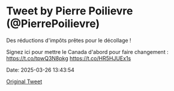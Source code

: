 # Tweet by Pierre Poilievre (@PierrePoilievre)

Des réductions d'impôts prêtes pour le décollage ! 

Signez ici pour mettre le Canada d'abord pour faire changement : https://t.co/tpwQ3N8pkg https://t.co/HR5HJUEx1s

Date: 2025-03-26 13:43:54

[Original Tweet](https://x.com/PierrePoilievre/status/1904892065562988700)
